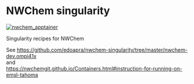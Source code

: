 # NWChem singularity
[![nwchem_apptainer](https://github.com/edoapra/nwchem-singularity/actions/workflows/apptainer_action.yml/badge.svg)](https://github.com/edoapra/nwchem-singularity/actions/workflows/apptainer_action.yml)

Singularity recipes for NWChem 


See https://github.com/edoapra/nwchem-singularity/tree/master/nwchem-dev.ompi41x   
and    
https://nwchemgit.github.io/Containers.html#instruction-for-running-on-emsl-tahoma
